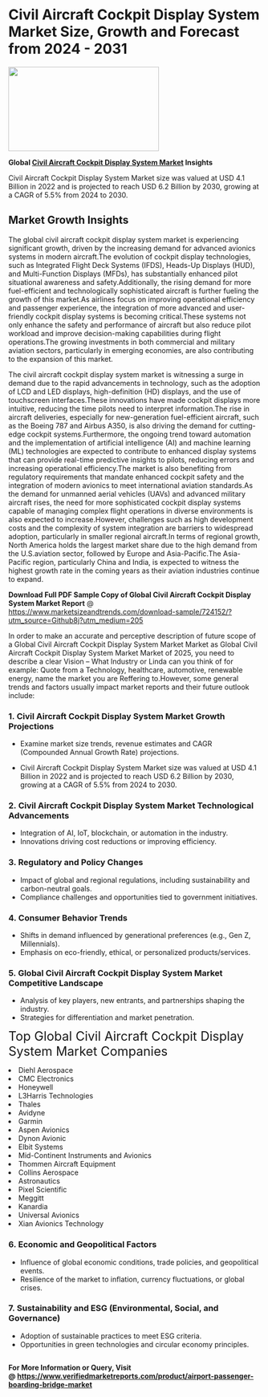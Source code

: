 <H1>Civil Aircraft Cockpit Display System Market Size, Growth and Forecast from 2024 - 2031</H1><img class="aligncenter size-medium wp-image-584254" src="https://thirdeyenews.in/wp-content/uploads/2024/09/Global-Market-Research-300x168.jpeg" alt="" width="300" height="168" /><p><strong>Global&nbsp;<a href="https://www.marketsizeandtrends.com/download-sample/724152/?utm_source=Github8j?utm_medium=205">Civil Aircraft Cockpit Display System Market</a> Insights</strong></p><p>Civil Aircraft Cockpit Display System Market size was valued at USD 4.1 Billion in 2022 and is projected to reach USD 6.2 Billion by 2030, growing at a CAGR of 5.5% from 2024 to 2030.</p><p><h2>Market Growth Insights</h2> <p>The global civil aircraft cockpit display system market is experiencing significant growth, driven by the increasing demand for advanced avionics systems in modern aircraft.The evolution of cockpit display technologies, such as Integrated Flight Deck Systems (IFDS), Heads-Up Displays (HUD), and Multi-Function Displays (MFDs), has substantially enhanced pilot situational awareness and safety.Additionally, the rising demand for more fuel-efficient and technologically sophisticated aircraft is further fueling the growth of this market.As airlines focus on improving operational efficiency and passenger experience, the integration of more advanced and user-friendly cockpit display systems is becoming critical.These systems not only enhance the safety and performance of aircraft but also reduce pilot workload and improve decision-making capabilities during flight operations.The growing investments in both commercial and military aviation sectors, particularly in emerging economies, are also contributing to the expansion of this market.</p> <p>The civil aircraft cockpit display system market is witnessing a surge in demand due to the rapid advancements in technology, such as the adoption of LCD and LED displays, high-definition (HD) displays, and the use of touchscreen interfaces.These innovations have made cockpit displays more intuitive, reducing the time pilots need to interpret information.The rise in aircraft deliveries, especially for new-generation fuel-efficient aircraft, such as the Boeing 787 and Airbus A350, is also driving the demand for cutting-edge cockpit systems.Furthermore, the ongoing trend toward automation and the implementation of artificial intelligence (AI) and machine learning (ML) technologies are expected to contribute to enhanced display systems that can provide real-time predictive insights to pilots, reducing errors and increasing operational efficiency.The market is also benefiting from regulatory requirements that mandate enhanced cockpit safety and the integration of modern avionics to meet international aviation standards.As the demand for unmanned aerial vehicles (UAVs) and advanced military aircraft rises, the need for more sophisticated cockpit display systems capable of managing complex flight operations in diverse environments is also expected to increase.However, challenges such as high development costs and the complexity of system integration are barriers to widespread adoption, particularly in smaller regional aircraft.In terms of regional growth, North America holds the largest market share due to the high demand from the U.S.aviation sector, followed by Europe and Asia-Pacific.The Asia-Pacific region, particularly China and India, is expected to witness the highest growth rate in the coming years as their aviation industries continue to expand.<p><span class=""><strong>Download Full PDF Sample Copy of Global Civil Aircraft Cockpit Display System Market Report</strong> @ <a href="https://www.marketsizeandtrends.com/download-sample/724152/?utm_source=Github8j?utm_medium=205" target="_blank">https://www.marketsizeandtrends.com/download-sample/724152/?utm_source=Github8j?utm_medium=205</a></span></p><p>In order to make an accurate and perceptive description of future scope of a Global&nbsp;Civil Aircraft Cockpit Display System Market Market as Global&nbsp;Civil Aircraft Cockpit Display System Market Market of 2025, you need to describe a clear Vision &ndash; What Industry or Linda can you think of for example: Quote from a Technology, healthcare, automotive, renewable energy, name the market you are Reffering to.However, some general trends and factors usually impact market reports and their future outlook include:</p><h3>1.&nbsp;<strong>Civil Aircraft Cockpit Display System Market Growth Projections</strong></h3><ul><li>Examine market size trends, revenue estimates and CAGR (Compounded Annual Growth Rate) projections.</li><li><p>Civil Aircraft Cockpit Display System Market size was valued at USD 4.1 Billion in 2022 and is projected to reach USD 6.2 Billion by 2030, growing at a CAGR of 5.5% from 2024 to 2030.</p></li></ul><h3>2.&nbsp;<strong>Civil Aircraft Cockpit Display System Market Technological Advancements</strong></h3><ul><li>Integration of AI, IoT, blockchain, or automation in the industry.</li><li>Innovations driving cost reductions or improving efficiency.</li></ul><h3>3.&nbsp;<strong>Regulatory and Policy Changes</strong></h3><ul><li>Impact of global and regional regulations, including sustainability and carbon-neutral goals.</li><li>Compliance challenges and opportunities tied to government initiatives.</li></ul><h3>4.&nbsp;<strong>Consumer Behavior Trends</strong></h3><ul><li>Shifts in demand influenced by generational preferences (e.g., Gen Z, Millennials).</li><li>Emphasis on eco-friendly, ethical, or personalized products/services.</li></ul><h3>5.&nbsp;<strong>Global Civil Aircraft Cockpit Display System Market Competitive Landscape</strong></h3><ul><li>Analysis of key players, new entrants, and partnerships shaping the industry.</li><li>Strategies for differentiation and market penetration.</li></ul><p data-pm-slice="1 1 []"><span style="color: inherit; font-family: inherit; font-size: 25px;">Top Global Civil Aircraft Cockpit Display System Market Companies</span></p><div class="" data-test-id=""><p><li>Diehl Aerospace</li><li> CMC Electronics</li><li> Honeywell</li><li> L3Harris Technologies</li><li> Thales</li><li> Avidyne</li><li> Garmin</li><li> Aspen Avionics</li><li> Dynon Avionic</li><li> Elbit Systems</li><li> Mid-Continent Instruments and Avionics</li><li> Thommen Aircraft Equipment</li><li> Collins Aerospace</li><li> Astronautics</li><li> Pixel Scientific</li><li> Meggitt</li><li> Kanardia</li><li> Universal Avionics</li><li> Xian Avionics Technology</li></p></div><h3>6.&nbsp;<strong>Economic and Geopolitical Factors</strong></h3><ul><li>Influence of global economic conditions, trade policies, and geopolitical events.</li><li>Resilience of the market to inflation, currency fluctuations, or global crises.</li></ul><h3>7.&nbsp;<strong>Sustainability and ESG (Environmental, Social, and Governance)</strong></h3><ul><li>Adoption of sustainable practices to meet ESG criteria.</li><li>Opportunities in green technologies and circular economy principles.</li></ul><h2><strong style="font-size: 14px;">For More Information or Query, Visit @&nbsp;</strong><a style="background-color: #ffffff; font-size: 14px;" href="https://www.marketsizeandtrends.com/report/civil-aircraft-cockpit-display-system-market/" target="_blank">https://www.verifiedmarketreports.com/product/airport-passenger-boarding-bridge-market</a></h2>